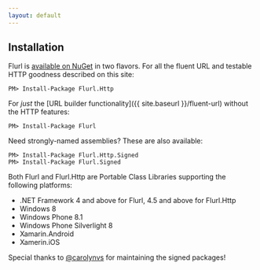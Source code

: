 ```yaml
---
layout: default
---
```


## Installation

Flurl is [available on NuGet](https://www.nuget.org/packages?q=flurl) in two flavors. For all the fluent URL and testable HTTP goodness described on this site:

````
PM> Install-Package Flurl.Http
````

For *just* the [URL builder functionality]({{ site.baseurl }}/fluent-url) without the HTTP features:

````
PM> Install-Package Flurl
````

Need strongly-named assemblies? These are also available:

````
PM> Install-Package Flurl.Http.Signed
PM> Install-Package Flurl.Signed
````

Both Flurl and Flurl.Http are Portable Class Libraries supporting the following platforms:

- .NET Framework 4 and above for Flurl, 4.5 and above for Flurl.Http
- Windows 8
- Windows Phone 8.1
- Windows Phone Silverlight 8
- Xamarin.Android
- Xamerin.iOS

Special thanks to [@carolynvs](https://github.com/carolynvs) for maintaining the signed packages!
